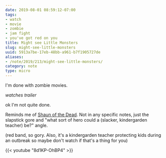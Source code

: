 ```yaml
---
date: 2019-08-01 08:59:12-07:00
tags:
- watch
- movie
- zombie
- jam fight
- you've got red on you
title: Might see Little Monsters
slug: might-see-little-monsters
uuid: 5913a7be-17eb-48bb-a961-b7f1905727de
aliases:
- /note/2019/213/might-see-little-monsters/
category: note
type: micro
---
```

I'm done with zombie movies.

*watches trailer*

ok I'm not quite done.

Reminds me of [Shaun of the Dead][]. Not in any specific notes, just the slapstick
gore and "what sort of hero could a (slacker, kindergarden teacher) be?" angle.

[Shaun of the Dead]: https://youtu.be/Ne7ZA1bCz4Q

<aside> (red band, so gory. Also, it's a kindergarden teacher protecting kids
during an outbreak so maybe don't watch if that's a thing for you) </aside>

{{< youtube "8d1KP-OhBP4" >}}